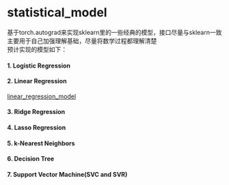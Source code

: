# statistical_model  
基于torch.autograd来实现sklearn里的一些经典的模型，接口尽量与sklearn一致  
主要用于自己加强理解基础，尽量将数学过程都理解清楚  
预计实现的模型如下：  
#### 1. Logistic Regression
#### 2. Linear Regression  
[linear_regression_model](https://github.com/ZhongLi-Shi/statistical_model/tree/master/Linear_Regression_model)
#### 3. Ridge Regression
#### 4. Lasso Regression
#### 5. k-Nearest Neighbors
#### 6. Decision Tree
#### 7. Support Vector Machine(SVC and SVR)
